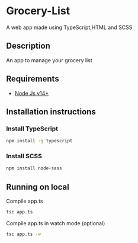 # Grocery-List
A web app made using TypeScript,HTML and SCSS

## Description
An app to manage your grocery list

## Requirements
* [Node Js v14+](https://nodejs.org/en/download)

## Installation instructions
### Install TypeScript
```bash
npm install -g typescript

```

### Install SCSS
```bash
npm install node-sass
```

## Running on local

Compile app.ts
```bash
tsc app.ts

```


Compile app.ts in watch mode (optional)
```bash
tsc app.ts -w

```
